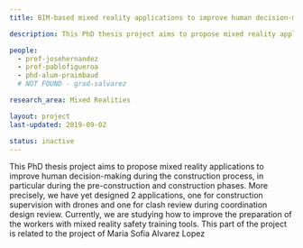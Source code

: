 ```yaml
---
title: BIM-based mixed reality applications to improve human decision-making during the construction process

description: This PhD thesis project aims to propose mixed reality applications to improve human decision-making during the construction process, in particular during the pre-construction and construction phases.

people:
  - prof-josehernandez
  - prof-pablofigueroa
  - phd-alum-praimbaud
  # NOT FOUND - grad-salvarez

research_area: Mixed Realities

layout: project
last-updated: 2019-09-02

status: inactive
---
```


This PhD thesis project aims to propose mixed reality applications to improve human decision-making during the construction process, in particular during the pre-construction and construction phases. More precisely, we have yet designed 2 applications, one for construction supervision with drones and one for clash review during coordination design review. Currently, we are studying how to improve the preparation of the workers with mixed reality safety training tools. This part of the project is related to the project of Maria Sofia Alvarez Lopez
